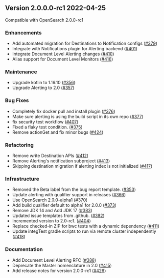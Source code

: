 ## Version 2.0.0.0-rc1 2022-04-25

Compatible with OpenSearch 2.0.0-rc1

### Enhancements
* Add automated migration for Destinations to Notification configs ([#379](https://github.com/opensearch-project/alerting/pull/379]))
* Integrate with Notifications plugin for Alerting backend ([#401](https://github.com/opensearch-project/alerting/pull/401]))
* Integrate Document Level Alerting changes ([#410](https://github.com/opensearch-project/alerting/pull/410]))
* Alias support for Document Level Monitors ([#416](https://github.com/opensearch-project/alerting/pull/416]))

### Maintenance
* Upgrade kotlin to 1.16.10 ([#356](https://github.com/opensearch-project/alerting/pull/356]))
* Upgrade Alerting to 2.0 ([#357](https://github.com/opensearch-project/alerting/pull/357]))

### Bug Fixes
* Completely fix docker pull and install plugin ([#376](https://github.com/opensearch-project/alerting/pull/376))
* Make sure alerting is using the build script in its own repo ([#377](https://github.com/opensearch-project/alerting/pull/377))
* fix security test workflow ([#407](https://github.com/opensearch-project/alerting/pull/407))
* Fixed a flaky test condition. ([#375](https://github.com/opensearch-project/alerting/pull/375]))
* Remove actionGet and fix minor bugs ([#424](https://github.com/opensearch-project/alerting/pull/424]))

### Refactoring
* Remove write Destination APIs ([#412](https://github.com/opensearch-project/alerting/pull/412]))
* Remove Alerting's notification subproject ([#413](https://github.com/opensearch-project/alerting/pull/413]))
* Skipping destination migration if alerting index is not initialized ([#417](https://github.com/opensearch-project/alerting/pull/417]))

### Infrastructure
* Removed the Beta label from the bug report template. ([#353](https://github.com/opensearch-project/alerting/pull/353))
* Update alerting with qualifier support in releases ([#366](https://github.com/opensearch-project/alerting/pull/366))
* Use OpenSearch 2.0.0-alpha1 ([#370](https://github.com/opensearch-project/alerting/pull/370))
* Add build qualifier default to alpha1 for 2.0.0 ([#373](https://github.com/opensearch-project/alerting/pull/373))
* Remove JDK 14 and Add JDK 17 ([#383](https://github.com/opensearch-project/alerting/pull/383))
* Updated issue templates from .github. ([#382](https://github.com/opensearch-project/alerting/pull/382))
* Incremented version to 2.0-rc1. ([#404](https://github.com/opensearch-project/alerting/pull/404))
* Replace checked-in ZIP for bwc tests with a dynamic dependency ([#411](https://github.com/opensearch-project/alerting/pull/411))
* Update integTest gradle scripts to run via remote cluster independently ([#418](https://github.com/opensearch-project/alerting/pull/418))

### Documentation
* Add Document Level Alerting RFC ([#388](https://github.com/opensearch-project/alerting/pull/388]))
* Deprecate the Master nomenclature in 2.0 ([#415](https://github.com/opensearch-project/alerting/pull/415]))
* Add release notes for version 2.0.0-rc1 ([#426](https://github.com/opensearch-project/alerting/pull/426))